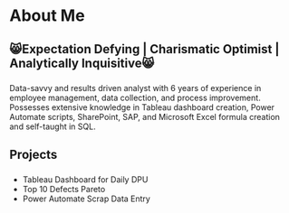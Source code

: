 # About Me

<!--
**sierrapruitt/sierrapruitt** is a ✨ _special_ ✨ repository because its `README.md` (this file) appears on your GitHub profile.

Here are some ideas to get you started:

- 🔭 I’m currently working on ...
- 🌱 I’m currently learning ...
- 👯 I’m looking to collaborate on ...
- 🤔 I’m looking for help with ...
- 💬 Ask me about ...
- 📫 How to reach me: ...
- 😄 Pronouns: ...
- ⚡ Fun fact: ...
-->
 ## 😸Expectation Defying | Charismatic Optimist | Analytically Inquisitive😸
### 
Data-savvy and results driven analyst with 6 years of experience in employee management, data collection, and process improvement. Possesses extensive knowledge in Tableau dashboard creation, Power Automate scripts, SharePoint, SAP, and Microsoft Excel formula creation and self-taught in SQL. 
## Projects
###
- Tableau Dashboard for Daily DPU
- Top 10 Defects Pareto
- Power Automate Scrap Data Entry
